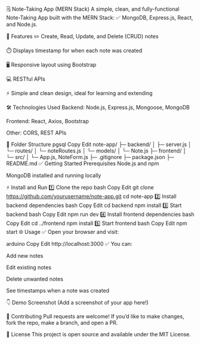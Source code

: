🗒️ Note-Taking App (MERN Stack)
A simple, clean, and fully-functional Note-Taking App built with the MERN Stack:
✅ MongoDB, Express.js, React, and Node.js.

🚀 Features
✏️ Create, Read, Update, and Delete (CRUD) notes

⏱️ Displays timestamp for when each note was created

🖥️ Responsive layout using Bootstrap

💻 RESTful APIs

⚡️ Simple and clean design, ideal for learning and extending

🛠️ Technologies Used
Backend: Node.js, Express.js, Mongoose, MongoDB

Frontend: React, Axios, Bootstrap

Other: CORS, REST APIs

📁 Folder Structure
pgsql
Copy
Edit
note-app/
├─ backend/
│  ├─ server.js
│  └─ routes/
│     └─ noteRoutes.js
│  └─ models/
│     └─ Note.js
├─ frontend/
│  └─ src/
│     └─ App.js, NoteForm.js
├─ .gitignore
├─ package.json
├─ README.md
✅ Getting Started
Prerequisites
Node.js and npm

MongoDB installed and running locally

⚡️ Install and Run
1️⃣ Clone the repo
bash
Copy
Edit
git clone https://github.com/yourusername/note-app.git
cd note-app
2️⃣ Install backend dependencies
bash
Copy
Edit
cd backend
npm install
3️⃣ Start backend
bash
Copy
Edit
npm run dev
4️⃣ Install frontend dependencies
bash
Copy
Edit
cd ../frontend
npm install
5️⃣ Start frontend
bash
Copy
Edit
npm start
🌐 Usage
✅ Open your browser and visit:

arduino
Copy
Edit
http://localhost:3000
✅ You can:

Add new notes

Edit existing notes

Delete unwanted notes

See timestamps when a note was created

👇 Demo Screenshot
(Add a screenshot of your app here!)

👥 Contributing
Pull requests are welcome!
If you’d like to make changes, fork the repo, make a branch, and open a PR.

📄 License
This project is open source and available under the MIT License.

